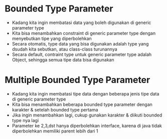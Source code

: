 # Bounded Type Parameter
- Kadang kita ingin membatasi data yang boleh digunakan di generic parameter type
- Kita bisa menambahkan constraint di generic parameter type dengan menyebutkan tipe yang diperbolehkan
- Secara otomatis, type data yang bisa digunakan adalah type yang dsudah kita sebutkan, atau class-class turunannya
- Secara default, contraint type untuk generic parameter type adalah Object, sehingga semua tipe data bisa digunakan

# Multiple Bounded Type Parameter
- Kadang kita ingin membatasi tipe data dengan beberapa jenis tipe data di generic parameter type
- Kita bisa menambahkan beberapa bounded type parameter dengan karakter & setelah bounded type pertama
- Jika ingin menambahkan lagi, cukup gunakan karakter & diikuti bounded type nya lagi
- Parameter ke 2,3,dst hanya diperbolehkan interface, karena di java tidak diperbolehkan memiliki parent lebih dari 1
